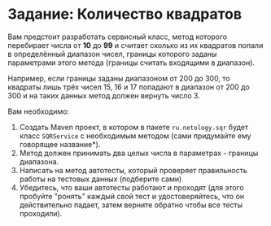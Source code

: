 # Задание: Количество квадратов 

Вам предстоит разработать сервисный класс, метод которого перебирает числа от **10** до **99** и считает сколько из их квадратов попали в определённый диапазон чисел, границы которого заданы параметрами этого метода (границы считать входящими в диапазон).

Например, если границы заданы диапазоном от 200 до 300, то квадраты лишь трёх чисел 15, 16 и 17 попадают в диапазон от 200 до 300 и на таких данных метод должен вернуть число 3.

Вам необходимо:
1. Создать Maven проект, в котором в пакете `ru.netology.sqr` будет класс `SQRService` с необходимым методом (сами придумайте ему говорящее название*).
2. Метод должен принимать два целых числа в параметрах - границы диапазона.
3. Написать на метод автотесты, который проверяет правильность работы на тестовых данных (подберите сами)
4. Убедитесь, что ваши автотесты работают и проходят (для этого пробуйте "ронять" каждый свой тест и удостоверяйтесь, что он действительно падает, затем верните обратно чтобы все тесты проходили).
    
